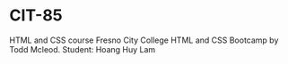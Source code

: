 # CIT-85

HTML and CSS course
Fresno City College HTML and CSS Bootcamp by Todd Mcleod.
Student: Hoang Huy Lam
